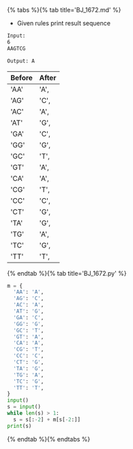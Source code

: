 {% tabs %}{% tab title='BJ_1672.md' %}

* Given rules print result sequence

```txt
Input:
6
AAGTCG

Output: A
```

| Before | After |
| ------ | ----- |
| 'AA'   | 'A',  |
| 'AG'   | 'C',  |
| 'AC'   | 'A',  |
| 'AT'   | 'G',  |
| 'GA'   | 'C',  |
| 'GG'   | 'G',  |
| 'GC'   | 'T',  |
| 'GT'   | 'A',  |
| 'CA'   | 'A',  |
| 'CG'   | 'T',  |
| 'CC'   | 'C',  |
| 'CT'   | 'G',  |
| 'TA'   | 'G',  |
| 'TG'   | 'A',  |
| 'TC'   | 'G',  |
| 'TT'   | 'T',  |

{% endtab %}{% tab title='BJ_1672.py' %}

```py
m = {
  'AA': 'A',
  'AG': 'C',
  'AC': 'A',
  'AT': 'G',
  'GA': 'C',
  'GG': 'G',
  'GC': 'T',
  'GT': 'A',
  'CA': 'A',
  'CG': 'T',
  'CC': 'C',
  'CT': 'G',
  'TA': 'G',
  'TG': 'A',
  'TC': 'G',
  'TT': 'T',
}
input()
s = input()
while len(s) > 1:
  s = s[:-2] + m[s[-2:]]
print(s)
```

{% endtab %}{% endtabs %}
